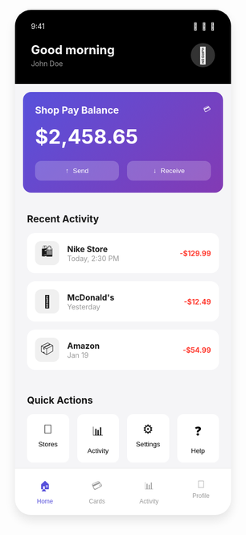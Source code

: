 <div class="shop-container">
  <div class="shop-header">
    <div class="app-bar">
      <div class="status-icons">
        <span class="time">9:41</span>
        <div class="icons">
          <span class="signal">📶</span>
          <span class="wifi">📡</span>
          <span class="battery">🔋</span>
        </div>
      </div>
    </div>
    <div class="profile-section">
      <div class="greeting">
        <h1>Good morning</h1>
        <p class="username">John Doe</p>
      </div>
      <div class="profile-icon">👤</div>
    </div>
  </div>

  <div class="balance-card">
    <div class="card-content">
      <div class="balance-header">
        <h2>Shop Pay Balance</h2>
        <span class="shop-icon">💳</span>
      </div>
      <div class="balance-amount">$2,458.65</div>
      <div class="card-actions">
        <button class="action-button">
          <span class="icon">↑</span>
          Send
        </button>
        <button class="action-button">
          <span class="icon">↓</span>
          Receive
        </button>
      </div>
    </div>
  </div>

  <div class="recent-activity">
    <h2>Recent Activity</h2>
    <div class="transactions">
      <div class="transaction-item">
        <div class="merchant-info">
          <div class="merchant-icon">🛍️</div>
          <div class="merchant-details">
            <h3>Nike Store</h3>
            <span class="date">Today, 2:30 PM</span>
          </div>
        </div>
        <div class="amount debit">-$129.99</div>
      </div>
      <div class="transaction-item">
        <div class="merchant-info">
          <div class="merchant-icon">🍔</div>
          <div class="merchant-details">
            <h3>McDonald's</h3>
            <span class="date">Yesterday</span>
          </div>
        </div>
        <div class="amount debit">-$12.49</div>
      </div>
      <div class="transaction-item">
        <div class="merchant-info">
          <div class="merchant-icon">📦</div>
          <div class="merchant-details">
            <h3>Amazon</h3>
            <span class="date">Jan 19</span>
          </div>
        </div>
        <div class="amount debit">-$54.99</div>
      </div>
    </div>
  </div>

  <div class="quick-actions">
    <h2>Quick Actions</h2>
    <div class="actions-grid">
      <button class="quick-action">
        <span class="action-icon">🏪</span>
        <span>Stores</span>
      </button>
      <button class="quick-action">
        <span class="action-icon">📊</span>
        <span>Activity</span>
      </button>
      <button class="quick-action">
        <span class="action-icon">⚙️</span>
        <span>Settings</span>
      </button>
      <button class="quick-action">
        <span class="action-icon">❓</span>
        <span>Help</span>
      </button>
    </div>
  </div>

  <nav class="bottom-nav">
    <button class="nav-item active">
      <span class="nav-icon">🏠</span>
      <span>Home</span>
    </button>
    <button class="nav-item">
      <span class="nav-icon">💳</span>
      <span>Cards</span>
    </button>
    <button class="nav-item">
      <span class="nav-icon">📊</span>
      <span>Activity</span>
    </button>
    <button class="nav-item">
      <span class="nav-icon">👤</span>
      <span>Profile</span>
    </button>
  </nav>
</div>

<style>
.shop-container {
  max-width: 430px;
  margin: 2rem auto;
  background: #f5f5f7;
  border-radius: 2rem;
  overflow: hidden;
  font-family: -apple-system, BlinkMacSystemFont, sans-serif;
  box-shadow: 0 10px 20px rgba(0, 0, 0, 0.1);
  position: relative;
  padding-bottom: 5rem;
}

.shop-header {
  background: #000;
  color: white;
  padding: 1rem;
}

.app-bar {
  display: flex;
  justify-content: space-between;
  padding: 0.5rem 1rem;
  color: white;
}

.status-icons {
  width: 100%;
  display: flex;
  justify-content: space-between;
}

.icons {
  display: flex;
  gap: 0.5rem;
}

.profile-section {
  display: flex;
  justify-content: space-between;
  align-items: center;
  padding: 1rem;
}

.greeting h1 {
  font-size: 1.5rem;
  margin: 0;
}

.username {
  color: #999;
  margin: 0.25rem 0 0 0;
}

.profile-icon {
  font-size: 2rem;
  background: #333;
  width: 3rem;
  height: 3rem;
  border-radius: 50%;
  display: flex;
  align-items: center;
  justify-content: center;
}

.balance-card {
  margin: 1rem;
  background: linear-gradient(135deg, #5851DB, #833AB4);
  border-radius: 1rem;
  color: white;
  padding: 1.5rem;
}

.balance-header {
  display: flex;
  justify-content: space-between;
  align-items: center;
}

.balance-header h2 {
  margin: 0;
  font-size: 1.2rem;
}

.balance-amount {
  font-size: 2.5rem;
  font-weight: bold;
  margin: 1rem 0;
}

.card-actions {
  display: flex;
  gap: 1rem;
  margin-top: 1.5rem;
}

.action-button {
  flex: 1;
  background: rgba(255, 255, 255, 0.2);
  border: none;
  padding: 0.75rem;
  border-radius: 0.75rem;
  color: white;
  display: flex;
  align-items: center;
  justify-content: center;
  gap: 0.5rem;
  cursor: pointer;
  transition: background 0.3s ease;
}

.action-button:hover {
  background: rgba(255, 255, 255, 0.3);
}

.recent-activity {
  padding: 1.5rem;
}

.recent-activity h2 {
  font-size: 1.2rem;
  margin: 0 0 1rem 0;
}

.transactions {
  display: grid;
  gap: 1rem;
}

.transaction-item {
  display: flex;
  justify-content: space-between;
  align-items: center;
  padding: 1rem;
  background: white;
  border-radius: 1rem;
}

.merchant-info {
  display: flex;
  align-items: center;
  gap: 1rem;
}

.merchant-icon {
  width: 3rem;
  height: 3rem;
  background: #f0f0f0;
  border-radius: 0.75rem;
  display: flex;
  align-items: center;
  justify-content: center;
  font-size: 1.5rem;
}

.merchant-details h3 {
  margin: 0;
  font-size: 1rem;
}

.date {
  color: #999;
  font-size: 0.875rem;
}

.amount {
  font-weight: bold;
}

.amount.debit {
  color: #ff3b30;
}

.amount.credit {
  color: #34c759;
}

.quick-actions {
  padding: 1.5rem;
}

.quick-actions h2 {
  font-size: 1.2rem;
  margin: 0 0 1rem 0;
}

.actions-grid {
  display: grid;
  grid-template-columns: repeat(4, 1fr);
  gap: 1rem;
}

.quick-action {
  display: flex;
  flex-direction: column;
  align-items: center;
  gap: 0.5rem;
  background: white;
  border: none;
  padding: 1rem;
  border-radius: 0.75rem;
  cursor: pointer;
  transition: transform 0.2s ease;
}

.quick-action:hover {
  transform: translateY(-2px);
}

.action-icon {
  font-size: 1.5rem;
}

.bottom-nav {
  position: absolute;
  bottom: 0;
  left: 0;
  right: 0;
  background: white;
  display: grid;
  grid-template-columns: repeat(4, 1fr);
  padding: 0.75rem;
  gap: 0.5rem;
  border-top: 1px solid #eee;
}

.nav-item {
  display: flex;
  flex-direction: column;
  align-items: center;
  gap: 0.25rem;
  background: none;
  border: none;
  color: #999;
  cursor: pointer;
  padding: 0.5rem;
  font-size: 0.75rem;
}

.nav-item.active {
  color: #5851DB;
}

.nav-icon {
  font-size: 1.25rem;
}
</style>
